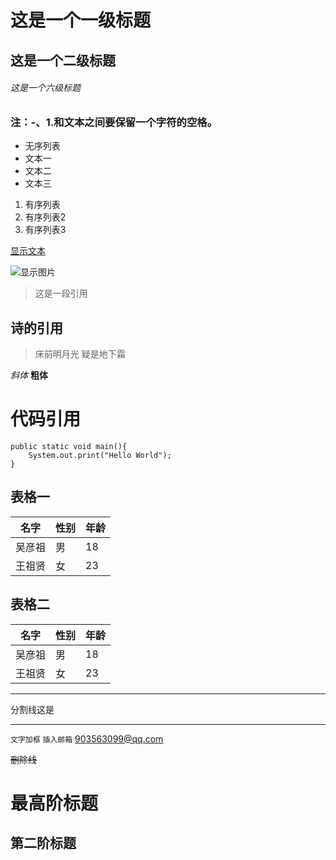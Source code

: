 # 这是一个一级标题
## 这是一个二级标题
###### 这是一个六级标题

### 注：-、1.和文本之间要保留一个字符的空格。
- 无序列表
- 文本一
- 文本二
- 文本三

1. 有序列表
2. 有序列表2
3. 有序列表3

[显示文本](http://www.baidu.com)

![显示图片](https://gss2.bdstatic.com/9fo3dSag_xI4khGkpoWK1HF6hhy/baike/c0%3Dbaike80%2C5%2C5%2C80%2C26/sign=b2b97871a4c3793169658e7b8aaddc20/11385343fbf2b211595a3f39c18065380cd78e55.jpg)

> 这是一段引用

## 诗的引用
> 床前明月光
> 疑是地下霜

*斜体*
**粗体**

# 代码引用

```
public static void main(){
    System.out.print("Hello World");
}
```
## 表格一
|名字   | 性别  |  年龄 |
| ----- | ----- | ----- |
|吴彦祖 |  男   |  18   |
|王祖贤 |  女   |  23   |

## 表格二
名字   | 性别  |  年龄 
 ----- | ----- | ----- 
吴彦祖 |  男   |  18   
王祖贤 |  女   |  23   

*** 
分割线这是
***

`文字加框`
`插入邮箱`
<903563099@qq.com>

~~删除线~~

最高阶标题
==============
第二阶标题
--------------